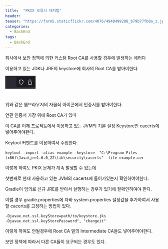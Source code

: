 ```yaml
---
title:  "PKIX 오류시 대처법"
header:
teaser: "https://farm5.staticflickr.com/4076/4940499208_b79b77fb0a_z.jpg"
categories:
  - BackEnd
tags:
  - BackEnd
---
```


회사에서 보안 정책에 의한 커스텀 Root CA를 사용할 경우에 발생하는 에러다

이용하고 있는 JDK나 JRE의 keystore에 회사의 Root CA를 받아야한다.

![img.png](img.png)

위와 같은 웹브라우저의 자물쇠 아이콘에서 인증서를 받아야한다.

연관 인증서 가장 위에 Root CA가 있따

이 CA를 이제 프로젝트에서 이용하고 있는 JVM의 기본 설정 Keystore인 cacerts에 넣어주어야한다.

Keytool 커맨드를 이용하여서 주입한다.

```
keytool -import -alias example -keystore  "C:\Program Files (x86)\Java\jre1.6.0_22\lib\security\cacerts" -file example.cer
```

이렇게 하여도 PKIX 문제가 계속 발생할 수 있는데

첫번째로 현재 사용하고 있는 JVM의 cacerts에 들어가있는지 확인하여야한다.

Gradle이 임의로 신규 JRE를 받아서 실행하는 경우가 있기에 잘확인하여야 한다.

이럴 경우 gradle.properties에 자바 system.properties 설정값을 추가하여서 사용할 cacerts를 고정하는 방법이 있다.

```
-Djavax.net.ssl.keyStore=path/to/keystore.jks
-Djavax.net.ssl.keyStorePassword", "changeit"
```

이렇게 하여도 안될경우에 Root CA 밑의 Intermediate CA들도 넣어주어야한다.

보안 정책에 따라서 다른 CA들이 요구되는 경우도 있다.